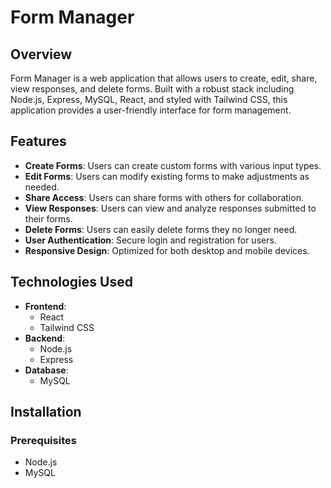 # Form Manager

## Overview

Form Manager is a web application that allows users to create, edit, share, view responses, and delete forms. Built with a robust stack including Node.js, Express, MySQL, React, and styled with Tailwind CSS, this application provides a user-friendly interface for form management.

## Features

- **Create Forms**: Users can create custom forms with various input types.
- **Edit Forms**: Users can modify existing forms to make adjustments as needed.
- **Share Access**: Users can share forms with others for collaboration.
- **View Responses**: Users can view and analyze responses submitted to their forms.
- **Delete Forms**: Users can easily delete forms they no longer need.
- **User Authentication**: Secure login and registration for users.
- **Responsive Design**: Optimized for both desktop and mobile devices.

## Technologies Used

- **Frontend**: 
  - React
  - Tailwind CSS
- **Backend**: 
  - Node.js
  - Express
- **Database**: 
  - MySQL

## Installation

### Prerequisites

- Node.js 
- MySQL 
